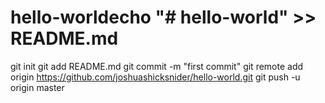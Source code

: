 # hello-worldecho "# hello-world" >> README.md
git init
git add README.md
git commit -m "first commit"
git remote add origin https://github.com/joshuashicksnider/hello-world.git
git push -u origin master
